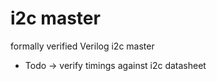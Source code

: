 # i2c master
 formally verified Verilog i2c master


 - Todo
-> verify timings against i2c datasheet

